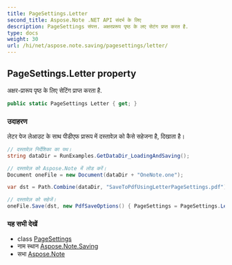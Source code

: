 ```yaml
---
title: PageSettings.Letter
second_title: Aspose.Note .NET API संदर्भ के लिए
description: PageSettings संपत्त. अक्षरप्ररूप पृष्ठ के लए सेटंग प्रप्त करत है.
type: docs
weight: 30
url: /hi/net/aspose.note.saving/pagesettings/letter/
---
```

## PageSettings.Letter property

अक्षर-प्रारूप पृष्ठ के लिए सेटिंग प्राप्त करता है.

```csharp
public static PageSettings Letter { get; }
```

### उदाहरण

लेटर पेज लेआउट के साथ पीडीएफ प्रारूप में दस्तावेज़ को कैसे सहेजना है, दिखाता है।

```csharp
// दस्तावेज़ निर्देशिका का पथ।
string dataDir = RunExamples.GetDataDir_LoadingAndSaving();

// दस्तावेज़ को Aspose.Note में लोड करें।
Document oneFile = new Document(dataDir + "OneNote.one");

var dst = Path.Combine(dataDir, "SaveToPdfUsingLetterPageSettings.pdf");

// दस्तावेज़ को सहेजें।
oneFile.Save(dst, new PdfSaveOptions() { PageSettings = PageSettings.Letter });
```

### यह सभी देखें

* class [PageSettings](../)
* नाम स्थान [Aspose.Note.Saving](../../pagesettings/)
* सभा [Aspose.Note](../../../)


